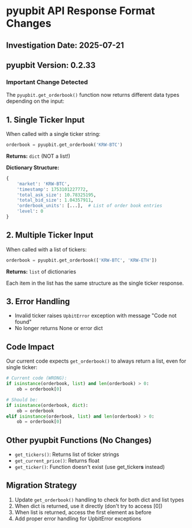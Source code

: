 # pyupbit API Response Format Changes

## Investigation Date: 2025-07-21
## pyupbit Version: 0.2.33

### Important Change Detected
The `pyupbit.get_orderbook()` function now returns different data types depending on the input:

## 1. Single Ticker Input
When called with a single ticker string:
```python
orderbook = pyupbit.get_orderbook('KRW-BTC')
```

**Returns:** `dict` (NOT a list!)

**Dictionary Structure:**
```python
{
    'market': 'KRW-BTC',
    'timestamp': 1753101227772,
    'total_ask_size': 10.78325195,
    'total_bid_size': 1.04357911,
    'orderbook_units': [...],  # List of order book entries
    'level': 0
}
```

## 2. Multiple Ticker Input
When called with a list of tickers:
```python
orderbook = pyupbit.get_orderbook(['KRW-BTC', 'KRW-ETH'])
```

**Returns:** `list` of dictionaries

Each item in the list has the same structure as the single ticker response.

## 3. Error Handling
- Invalid ticker raises `UpbitError` exception with message "Code not found"
- No longer returns None or error dict

## Code Impact
Our current code expects `get_orderbook()` to always return a list, even for single ticker:
```python
# Current code (WRONG):
if isinstance(orderbook, list) and len(orderbook) > 0:
    ob = orderbook[0]

# Should be:
if isinstance(orderbook, dict):
    ob = orderbook
elif isinstance(orderbook, list) and len(orderbook) > 0:
    ob = orderbook[0]
```

## Other pyupbit Functions (No Changes)
- `get_tickers()`: Returns list of ticker strings
- `get_current_price()`: Returns float
- `get_ticker()`: Function doesn't exist (use get_ticker**s** instead)

## Migration Strategy
1. Update `get_orderbook()` handling to check for both dict and list types
2. When dict is returned, use it directly (don't try to access [0])
3. When list is returned, access the first element as before
4. Add proper error handling for UpbitError exceptions
